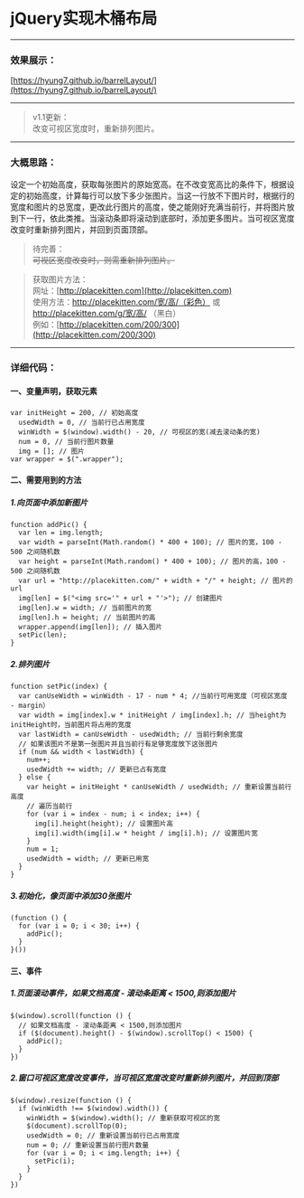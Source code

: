 # jQuery实现木桶布局

---
### 效果展示：   
[https://hyung7.github.io/barrelLayout/](https://hyung7.github.io/barrelLayout/)

---
>v1.1更新：  
改变可视区宽度时，重新排列图片。

---
### 大概思路：  
设定一个初始高度，获取每张图片的原始宽高。在不改变宽高比的条件下，根据设定的初始高度，计算每行可以放下多少张图片。当这一行放不下图片时，根据行的宽度和图片的总宽度，更改此行图片的高度，使之能刚好充满当前行，并将图片放到下一行，依此类推。当滚动条即将滚动到底部时，添加更多图片。当可视区宽度改变时重新排列图片，并回到页面顶部。

>待完善：  
~~可视区宽度改变时，则需重新排列图片。~~

>获取图片方法：  
网址：[http://placekitten.com](http://placekitten.com)  
使用方法：http://placekitten.com/宽/高/（彩色） 或 http://placekitten.com/g/宽/高/ （黑白）  
例如：[http://placekitten.com/200/300](http://placekitten.com/200/300)

---
### 详细代码：
#### 一、变量声明，获取元素
```
var initHeight = 200, // 初始高度
  usedWidth = 0, // 当前行已占用宽度
  winWidth = $(window).width() - 20, // 可视区的宽(减去滚动条的宽)
  num = 0, // 当前行图片数量
  img = []; // 图片
var wrapper = $(".wrapper");
```
#### 二、需要用到的方法
##### 1.向页面中添加新图片
```
function addPic() {
  var len = img.length;
  var width = parseInt(Math.random() * 400 + 100); // 图片的宽，100 - 500 之间随机数
  var height = parseInt(Math.random() * 400 + 100); // 图片的高，100 - 500 之间随机数
  var url = "http://placekitten.com/" + width + "/" + height; // 图片的url
  img[len] = $("<img src='" + url + "'>"); // 创建图片
  img[len].w = width; // 当前图片的宽
  img[len].h = height; // 当前图片的高
  wrapper.append(img[len]); // 插入图片
  setPic(len);
}
```
##### 2.排列图片
```
function setPic(index) {
  var canUseWidth = winWidth - 17 - num * 4; //当前行可用宽度（可视区宽度 - margin）
  var width = img[index].w * initHeight / img[index].h; // 当height为initHeight时，当前图片将占用的宽度
  var lastWidth = canUseWidth - usedWidth; // 当前行剩余宽度
  // 如果该图片不是第一张图片并且当前行有足够宽度放下这张图片
  if (num && width < lastWidth) {
    num++;
    usedWidth += width; // 更新已占有宽度
  } else {
    var height = initHeight * canUseWidth / usedWidth; // 重新设置当前行高度
    // 遍历当前行
    for (var i = index - num; i < index; i++) {
      img[i].height(height); // 设置图片高
      img[i].width(img[i].w * height / img[i].h); // 设置图片宽
    }
    num = 1;
    usedWidth = width; // 更新已用宽
  }
}
```
##### 3.初始化，像页面中添加30张图片
```
(function () {
  for (var i = 0; i < 30; i++) {
    addPic();
  }
}())
```
#### 三、事件
##### 1.页面滚动事件，如果文档高度 - 滚动条距离 < 1500,则添加图片
```
$(window).scroll(function () {
  // 如果文档高度 - 滚动条距离 < 1500,则添加图片
  if ($(document).height() - $(window).scrollTop() < 1500) {
    addPic();
  }
})
```
##### 2.窗口可视区宽度改变事件，当可视区宽度改变时重新排列图片，并回到顶部
```
$(window).resize(function () {
  if (winWidth !== $(window).width()) {
    winWidth = $(window).width(); // 重新获取可视区的宽
    $(document).scrollTop(0);
    usedWidth = 0; // 重新设置当前行已占用宽度
    num = 0; // 重新设置当前行图片数量
    for (var i = 0; i < img.length; i++) {
      setPic(i);
    }
  }
})
```
